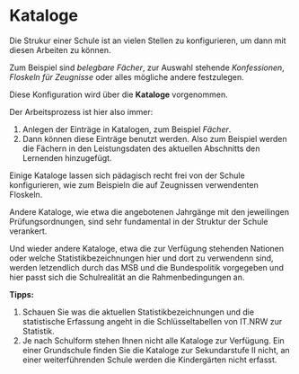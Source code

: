 # Kataloge

Die Strukur einer Schule ist an vielen Stellen zu konfigurieren, um dann mit diesen Arbeiten zu können.

Zum Beispiel sind *belegbare Fächer*, zur Auswahl stehende *Konfessionen*, *Floskeln für Zeugnisse* oder alles mögliche andere festzulegen.

Diese Konfiguration wird über die **Kataloge** vorgenommen.

Der Arbeitsprozess ist hier also immer:
1. Anlegen der Einträge in Katalogen, zum Beispiel *Fächer*.
2. Dann können diese Einträge benutzt werden. Also zum Beispiel werden die Fächern in den Leistungsdaten des aktuellen Abschnitts den Lernenden hinzugefügt.

Einige Kataloge lassen sich pädagisch recht frei von der Schule konfigurieren, wie zum Beispieln die auf Zeugnissen verwendenten Floskeln.

Andere Kataloge, wie etwa die angebotenen Jahrgänge mit den jeweilingen Prüfungsordnungen, sind sehr fundamental in der Struktur der Schule verankert.

Und wieder andere Kataloge, etwa die zur Verfügung stehenden Nationen oder welche Statistikbezeichnungen hier und dort zu verwendenn sind, werden letzendlich durch das MSB und die Bundespolitik vorgegeben und hier passt sich die Schulrealität an die Rahmenbedingungen an.

**Tipps:**
1. Schauen Sie was die aktuellen Statistikbezeichnungen und die statistische Erfassung angeht in die Schlüsseltabellen von IT.NRW zur Statistik.
2. Je nach Schulform stehen Ihnen nicht alle Kataloge zur Verfügung. Ein einer Grundschule finden Sie die Kataloge zur Sekundarstufe II nicht, an einer weiterführenden Schule werden die Kindergärten nicht erfasst.


